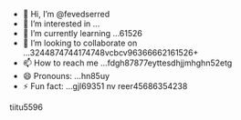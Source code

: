 - 👋 Hi, I’m @fevedserred
- 👀 I’m interested in ...
- 🌱 I’m currently learning ...61526
- 💞️ I’m looking to collaborate on ...3244874744174748vcbcv96366662161526+
- 📫 How to reach me ...fdgh87877eyttesdhjjmhghn52etg
- 😄 Pronouns: ...hn85uy
- ⚡ Fun fact: ...gjl69351
nv reer45686354238
<!---lk.256621drytgresdffwebfd45hgngf
fevedserred/fevedserred is a ✨ special ✨ reposisdftory because its `README.md` (this fi56le) appears on you52 GitHub profile.
You can click the Preview link to take a look at your changes.gbf
--->tiitu5596

